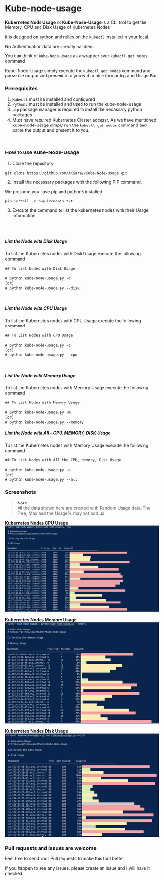 # Kube-node-usage

**Kubernetes Node Usage** or **Kube-Node-Usage** is a CLI tool to get the Memory, CPU and Disk Usage of Kubernetes Nodes

it is designed on python and relies on the `kubectl` installed in your local.

No Authentication data are directly handled.

You can think of `Kube-Node-Usage`  as a wrapper over `kubectl get nodes` command

Kube-Node-Usage simply execute the `kubectl get nodes` command and parse the output and present it to you with a nice formatting and Usage Bar



### Prerequisites

1) `Kubectl` must be installed and configured 
2) `Python3` must be installed and used to run the kube-node-usage
3) `pip` package manager is required to install the necassary python packages
4) Must have required Kubernetes Cluster accessr. As we have mentioned. kube-node-usage simply run the `kubectl get nodes` command and parse the output and present it to you.
   


<br/>

### How to use Kube-Node-Usage

1. Clone the repository

```
git clone https://github.com/AKSarav/Kube-Node-Usage.git
```

2. Install the necassary packages with the following PIP command.

We presume you have pip and python3 installed


```
pip install -r requirements.txt
```

3. Execute the command to list the kubernetes nodes with their Usage Information

<br/>
<br/>


##### List the Node with Disk Usage

To list the Kubernetes nodes with Disk Usage execute the following command

```
## To List Nodes with Disk Usage

# python kube-node-usage.py -d
(or)
# python kube-node-usage.py --disk
```

<br/>

##### List the Node with CPU Usage

To list the Kubernetes nodes with CPU Usage execute the following command

```
## To List Nodes with CPU Usage

# python kube-node-usage.py -c
(or)
# python kube-node-usage.py --cpu
```

<br/>

##### List the Node with Memory Usage

To list the Kubernetes nodes with Memory Usage execute the following command

```
## To List Nodes with Memory Usage

# python kube-node-usage.py -m
(or)
# python kube-node-usage.py --memory

```

##### List the Node with All - CPU, MEMORY, DISK Usage

To list the Kubernetes nodes with Memory Usage execute the following command

```
## To List Nodes with All the CPU, Memory, Disk Usage

# python kube-node-usage.py -a
(or)
# python kube-node-usage.py --all

```

### Screenshots 


> **Note**  
> All the data shown here are created with Random Usage data. The Free, Max and the Usage% may not add up


**Kubernetes Nodes CPU Usage**
![Alt text](kube-node-cpu-usage.png)

**Kubernetes Nodes Memory Usage**
![Alt text](kube-node-memory-usage.png)

**Kubernetes Nodes Disk Usage**
![Alt text](kube-node-disk-usage.png)


### Pull requests and Issues are welcome

Feel free to send your Pull requests to make this tool better.

If you happen to see any issues. please create an issue and I will have it checked.


